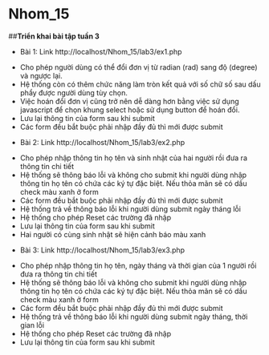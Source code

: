 # Nhom_15

##**Triển khai bài tập tuần 3**
- Bài 1: Link http://localhost/Nhom_15/lab3/ex1.php
+ Cho phép người dùng có thể đổi đơn vị từ radian (rad) sang độ (degree) và ngược lại.
+ Hệ thống còn có thêm chức năng làm tròn kết quả với số chữ số sau dấu phẩy được người dùng tùy chọn.
+ Việc hoán đổi đơn vị cũng trở nên dễ dàng hơn bằng việc sử dụng javascript để chọn khung select hoặc sử dụng button để hoán đổi.
+ Lưu lại thông tin của form sau khi submit
+ Các form đều bắt buộc phải nhập đầy đủ thì mới được submit

- Bài 2: Link http://localhost/Nhom_15/lab3/ex2.php
+ Cho phép nhập thông tin họ tên và sinh nhật của hai người rồi đưa ra thông tin chi tiết
+ Hệ thống sẽ thông báo lỗi và không cho submit khi người dùng nhập thông tin họ tên có chứa các ký tự đặc biệt. Nếu thỏa mãn sẽ có dấu check màu xanh ở form
+ Các form đều bắt buộc phải nhập đầy đủ thì mới được submit
+ Hệ thống trả về thông báo lỗi khi người dùng submit ngày tháng lỗi
+ Hệ thống cho phép Reset các trường đã nhập
+ Lưu lại thông tin của form sau khi submit
+ Hai người có cùng sinh nhật sẽ hiện cảnh báo màu xanh

- Bài 3: Link http://localhost/Nhom_15/lab3/ex3.php
 + Cho phép nhập thông tin họ tên, ngày tháng và thời gian của 1 người rồi đưa ra thông tin chi tiết
 + Hệ thống sẽ thông báo lỗi và không cho submit khi người dùng nhập thông tin họ tên có chứa các ký tự đặc biệt. Nếu thỏa mãn sẽ có dấu check màu xanh ở form
 + Các form đều bắt buộc phải nhập đầy đủ thì mới được submit
 + Hệ thống trả về thông báo lỗi khi người dùng submit ngày tháng, thời gian lỗi
 + Hệ thống cho phép Reset các trường đã nhập
 + Lưu lại thông tin của form sau khi submit